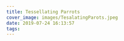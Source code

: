 ```yaml
---
title: Tessellating Parrots
cover_image: images/TesalatingParots.jpeg
date: 2019-07-24 16:13:57
tags:
---
```

